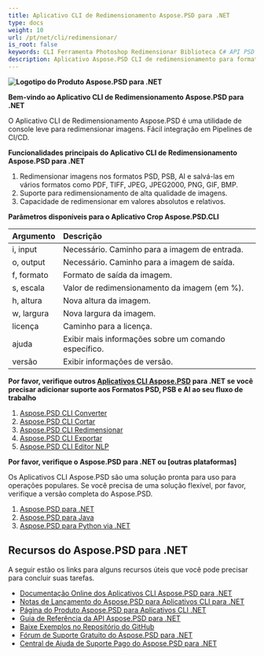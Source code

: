 ```yaml
---
title: Aplicativo CLI de Redimensionamento Aspose.PSD para .NET
type: docs
weight: 10
url: /pt/net/cli/redimensionar/
is_root: false
keywords: CLI Ferramenta Photoshop Redimensionar Biblioteca C# API PSD
description: Aplicativo Aspose.PSD CLI de redimensionamento para formatos de arquivo PSD, PSB e AI. Automação CI/CD sem código. Suporta redimensionamento de imagens e salvamento em vários formatos como PDF, TIFF, JPEG, JPEG2000, PNG, GIF, BMP. Não requer a instalação do Adobe Photoshop ou Adobe Illustrator e pode ser executado no console sem código adicional.
---
```


**![Logotipo do Produto Aspose.PSD para .NET](home_1.png)**

**Bem-vindo ao Aplicativo CLI de Redimensionamento Aspose.PSD para .NET**

O Aplicativo CLI de Redimensionamento Aspose.PSD é uma utilidade de console leve para redimensionar imagens. Fácil integração em Pipelines de CI/CD.

**Funcionalidades principais do Aplicativo CLI de Redimensionamento Aspose.PSD para .NET**

1. Redimensionar imagens nos formatos PSD, PSB, AI e salvá-las em vários formatos como PDF, TIFF, JPEG, JPEG2000, PNG, GIF, BMP.
2. Suporte para redimensionamento de alta qualidade de imagens.
3. Capacidade de redimensionar em valores absolutos e relativos.

**Parâmetros disponíveis para o Aplicativo Crop Aspose.PSD.CLI**

| **Argumento** | **Descrição**                           |
|:-------------|:------------------------------------------|
| i, input     | Necessário. Caminho para a imagem de entrada.        |
| o, output    | Necessário. Caminho para a imagem de saída.       |
| f, formato    | Formato de saída da imagem.               |
| s, escala     | Valor de redimensionamento da imagem (em %).        |
| h, altura    | Nova altura da imagem.                  |
| w, largura     | Nova largura da imagem.                   |
| licença      | Caminho para a licença.                      |
| ajuda         | Exibir mais informações sobre um comando específico. |
| versão      | Exibir informações de versão.              |



**Por favor, verifique outros [Aplicativos CLI Aspose.PSD](https://docs.aspose.com/psd/net/cli) para .NET se você precisar adicionar suporte aos Formatos PSD, PSB e AI ao seu fluxo de trabalho**

1. [Aspose.PSD CLI Converter](/psd/pt/net/cli/convert)
2. [Aspose.PSD CLI Cortar](/psd/pt/net/cli/crop)
3. [Aspose.PSD CLI Redimensionar](/psd/pt/net/cli/resize)
4. [Aspose.PSD CLI Exportar](/psd/pt/net/cli/export)
5. [Aspose.PSD CLI Editor NLP](/psd/pt/net/cli/nlp-editor)

**Por favor, verifique o Aspose.PSD para .NET ou [outras plataformas]**

Os Aplicativos CLI Aspose.PSD são uma solução pronta para uso para operações populares. Se você precisa de uma solução flexível, por favor, verifique a versão completa do Aspose.PSD.

1. [Aspose.PSD para .NET](https://releases.aspose.com/psd/net/)
2. [Aspose.PSD para Java](https://releases.aspose.com/psd/java/)
3. [Aspose.PSD para Python via .NET](https://releases.aspose.com/psd/python-net/)

## **Recursos do Aspose.PSD para .NET**

A seguir estão os links para alguns recursos úteis que você pode precisar para concluir suas tarefas.

- [Documentação Online dos Aplicativos CLI Aspose.PSD para .NET](/psd/pt/net/cli/conversion)
- [Notas de Lançamento do Aspose.PSD para Aplicativos CLI para .NET](/psd/pt/net/cli/conversion/release-notes/)
- [Página do Produto Aspose.PSD para Aplicativos CLI .NET](https://products.aspose.com/psd/net/cli)
- [Guia de Referência da API Aspose.PSD para .NET](https://reference.aspose.com/net/psd)
- [Baixe Exemplos no Repositório do GitHub](https://github.com/aspose-psd/CLI-Applications)
- [Fórum de Suporte Gratuito do Aspose.PSD para .NET](https://forum.aspose.com/c/psd)
- [Central de Ajuda de Suporte Pago do Aspose.PSD para .NET](https://helpdesk.aspose.com/)
